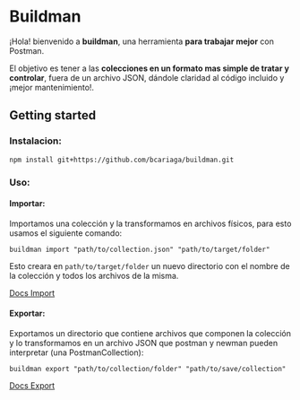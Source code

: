 # Buildman

¡Hola! bienvenido a **buildman**, una herramienta **para trabajar mejor** con Postman.

El objetivo es tener a las **colecciones en un formato mas simple de tratar y controlar**, fuera de un archivo JSON, dándole claridad al código incluido y ¡mejor mantenimiento!.

## Getting started

### Instalacion:
```shell
npm install git+https://github.com/bcariaga/buildman.git
```

### Uso:

#### Importar:

Importamos una colección y la transformamos en archivos físicos, para esto usamos el siguiente comando:

```shell
buildman import "path/to/collection.json" "path/to/target/folder"
```

Esto creara en `path/to/target/folder` un nuevo directorio con el nombre de la colección y todos los archivos de la misma.

[Docs Import](import.md)


#### Exportar:

Exportamos un directorio que contiene archivos que componen la colección y lo transformamos en un archivo JSON que postman y newman pueden interpretar (una PostmanCollection):

```shell
buildman export "path/to/collection/folder" "path/to/save/collection"
```
[Docs Export](export.md)
